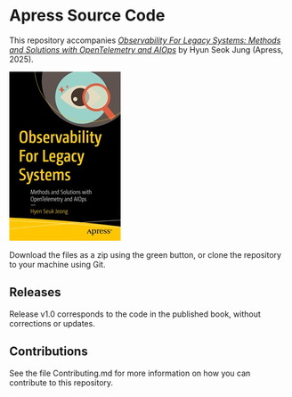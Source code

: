 # Apress Source Code

This repository accompanies [*Observability For Legacy Systems: Methods and Solutions with OpenTelemetry and AIOps*](https://www.link.springer.com/book/10.1007/9798868816871) by Hyun Seok Jung (Apress, 2025).

[comment]: #cover
![Cover image](9798868816871.jpg)

Download the files as a zip using the green button, or clone the repository to your machine using Git.

## Releases

Release v1.0 corresponds to the code in the published book, without corrections or updates.

## Contributions

See the file Contributing.md for more information on how you can contribute to this repository.

